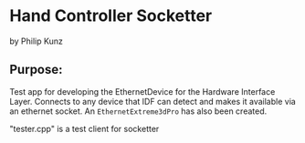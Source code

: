 <h1>Hand Controller Socketter</h1>
by Philip Kunz

<h2>Purpose:</h2>
Test app for developing the EthernetDevice for the Hardware Interface Layer. Connects to any device that IDF can detect and makes it available via an ethernet socket. An <code>EthernetExtreme3dPro</code> has also been created.

"tester.cpp" is a test client for socketter
